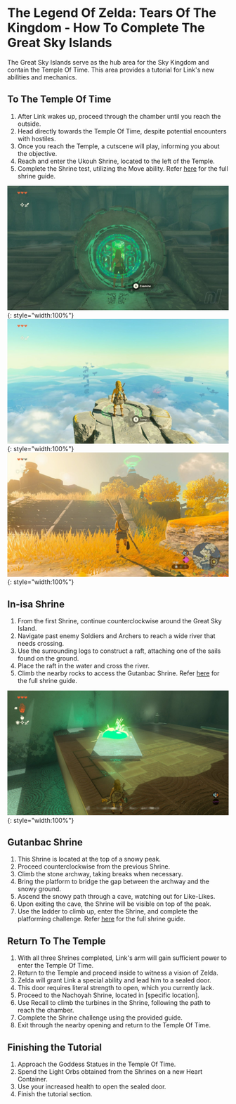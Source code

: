 # The Legend Of Zelda: Tears Of The Kingdom - How To Complete The Great Sky Islands

The Great Sky Islands serve as the hub area for the Sky Kingdom and contain the Temple Of Time. This area provides a tutorial for Link's new abilities and mechanics.

## To The Temple Of Time

1. After Link wakes up, proceed through the chamber until you reach the outside.
2. Head directly towards the Temple Of Time, despite potential encounters with hostiles.
3. Once you reach the Temple, a cutscene will play, informing you about the objective.
4. Reach and enter the Ukouh Shrine, located to the left of the Temple.
5. Complete the Shrine test, utilizing the Move ability. Refer [here](/shrines/Ukuoh) for the full shrine guide.

![](../images/greatskyislands-00.jpg){: style="width:100%"}
![](../images/greatskyislands-01.jpg){: style="width:100%"}
![](../images/greatskyislands-02.jpg){: style="width:100%"}

## In-isa Shrine

1. From the first Shrine, continue counterclockwise around the Great Sky Island.
2. Navigate past enemy Soldiers and Archers to reach a wide river that needs crossing.
3. Use the surrounding logs to construct a raft, attaching one of the sails found on the ground.
4. Place the raft in the water and cross the river.
5. Climb the nearby rocks to access the Gutanbac Shrine. Refer [here](/shrines/Ina-isa) for the full shrine guide.

![](../images/greatskyislands-04.jpg){: style="width:100%"}

## Gutanbac Shrine

1. This Shrine is located at the top of a snowy peak.
2. Proceed counterclockwise from the previous Shrine.
3. Climb the stone archway, taking breaks when necessary.
4. Bring the platform to bridge the gap between the archway and the snowy ground.
5. Ascend the snowy path through a cave, watching out for Like-Likes.
6. Upon exiting the cave, the Shrine will be visible on top of the peak.
7. Use the ladder to climb up, enter the Shrine, and complete the platforming challenge. Refer [here](/shrines/Gutanbac) for the full shrine guide.

## Return To The Temple

1. With all three Shrines completed, Link's arm will gain sufficient power to enter the Temple Of Time.
2. Return to the Temple and proceed inside to witness a vision of Zelda.
3. Zelda will grant Link a special ability and lead him to a sealed door.
4. This door requires literal strength to open, which you currently lack.
5. Proceed to the Nachoyah Shrine, located in [specific location].
6. Use Recall to climb the turbines in the Shrine, following the path to reach the chamber.
7. Complete the Shrine challenge using the provided guide.
8. Exit through the nearby opening and return to the Temple Of Time.

## Finishing the Tutorial

1. Approach the Goddess Statues in the Temple Of Time.
2. Spend the Light Orbs obtained from the Shrines on a new Heart Container.
3. Use your increased health to open the sealed door.
4. Finish the tutorial section.
